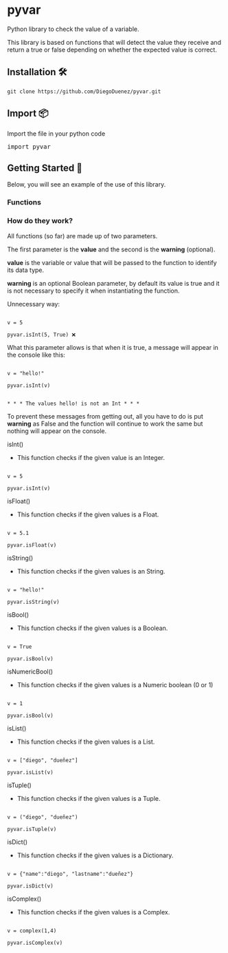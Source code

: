 # pyvar

Python library to check the value of a variable.

This library is based on functions that will detect the value they receive and return a true or false depending on whether the expected value is correct.

## Installation 🛠

```
git clone https://github.com/DiegoDuenez/pyvar.git
```

## Import 📦

Import the file in your python code

<pre>import pyvar</pre>

## Getting Started 🚀

Below, you will see an example of the use of this library.

### Functions

### How do they work? 

All functions (so far) are made up of two parameters.

The first parameter is the **value** and the second is the **warning** (optional).

**value** is the variable or value that will be passed to the function to identify its data type.

**warning** is an optional Boolean parameter, by default its value is true and it is not necessary to specify it when instantiating the function.

Unnecessary way:

```

v = 5

pyvar.isInt(5, True) ❌

```

What this parameter allows is that when it is true, a message will appear in the console like this:

```

v = "hello!"

pyvar.isInt(v)

```

```

* * * The values hello! is not an Int * * *

```

To prevent these messages from getting out, all you have to do is put **warning** as False and the function will continue to work the same but nothing will appear on the console.

isInt()

- This function checks if the given value is an Integer.


```

v = 5

pyvar.isInt(v)

```

isFloat()

- This function checks if the given values is a Float. 

```

v = 5.1

pyvar.isFloat(v)

```


isString()

- This function checks if the given values is an String.

```

v = "hello!"

pyvar.isString(v)

```

isBool()

- This function checks if the given values is a Boolean.

```

v = True

pyvar.isBool(v)

```

isNumericBool()

- This function checks if the given values is a Numeric boolean (0 or 1)

```

v = 1

pyvar.isBool(v)

```

isList()

- This function checks if the given values is a List.

```

v = ["diego", "dueñez"]

pyvar.isList(v)

```

isTuple()

- This function checks if the given values is a Tuple.

```

v = ("diego", "dueñez")

pyvar.isTuple(v)

```

isDict()

- This function checks if the given values is a Dictionary.

```

v = {"name":"diego", "lastname":"dueñez"}

pyvar.isDict(v)

```

isComplex()

- This function checks if the given values is a Complex.

```

v = complex(1,4)

pyvar.isComplex(v)

```
